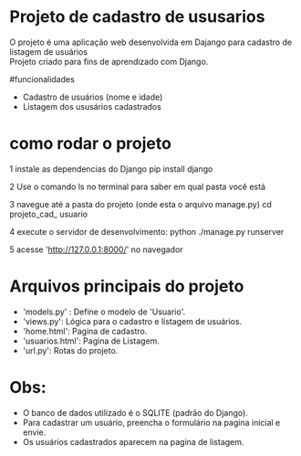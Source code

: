 # Projeto de cadastro de ususarios 
O projeto é uma aplicação web desenvolvida em Dajango para cadastro de listagem de usuários  
Projeto criado para fins de aprendizado com Django.

#funcionalidades 
- Cadastro de usuários (nome e idade)
- Listagem dos ususários cadastrados

# como rodar o projeto 
 
1 instale as dependencias do Django 
pip install django 

2 Use o comando ls no terminal para saber em qual pasta você está

3 navegue até a pasta do projeto (onde esta o arquivo manage.py)
cd projeto_cad_ usuario 

4 execute o servidor de desenvolvimento: 
python ./manage.py runserver 

5 acesse 'http://127.0.0.1:8000/' no navegador

# Arquivos principais do projeto
- 'models.py' : Define o modelo de 'Usuario'.
- 'views.py': Lógica para o cadastro e listagem de usuários.
- 'home.html': Pagina de cadastro.
- 'usuarios.html': Pagina de Listagem.
- 'url.py': Rotas do projeto.
  
# Obs: 
- O banco de dados utilizado é o SQLITE (padrão do Django).
- Para cadastrar um usuário, preencha o formulário na pagina inicial e envie. 
- Os usuários cadastrados aparecem na pagina de listagem.

